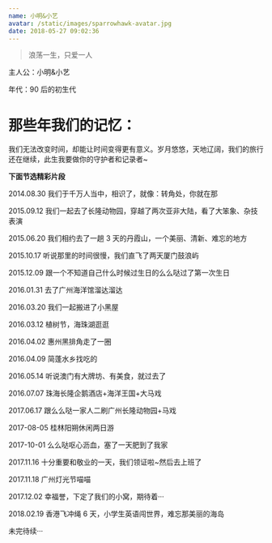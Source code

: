 ```yaml
---
name: 小明&小艺
avatar: /static/images/sparrowhawk-avatar.jpg
date: 2018-05-27 09:02:36
---
```


> 浪荡一生，只爱一人

主人公：小明&小艺

年代：90 后的初生代

# 那些年我们的记忆：

我们无法改变时间，却能让时间变得更有意义。岁月悠悠，天地辽阔，我们的旅行还在继续，此生我要做你的守护者和记录者~

**下面节选精彩片段**

2014.08.30 我们于千万人当中，相识了，就像：转角处，你就在那

2015.09.12 我们一起去了长隆动物园，穿越了两次亚非大陆，看了大笨象、杂技表演

2015.06.20 我们相约去了一趟 3 天的丹霞山，一个美丽、清新、难忘的地方

2015.10.17 听说那里的时间很慢，我们直飞了两天厦门鼓浪屿

2015.12.09 跟一个不知道自己什么时候过生日的么么哒过了第一次生日

2016.01.31 去了广州海洋馆溜达溜达

2016.03.20 我们一起搬进了小黑屋

2016.03.12 植树节，海珠湖逛逛

2016.04.02 惠州黑排角走了一圈

2016.04.09 简蓬水乡找吃的

2016.05.14 听说澳门有大牌坊、有美食，就过去了

2016.07.07 珠海长隆企鹅酒店+海洋王国+大马戏

2017.06.17 跟么么哒一家人二刷广州长隆动物园+马戏

2017-08-05 桂林阳朔休闲两日游

2017-10-01 么么哒呕心沥血，塞了一天肥到了我家

2017.11.16 十分重要和敬业的一天，我们领证啦~然后去上班了

2017.11.18 广州灯光节喵喵

2017.12.02 幸福誉，下定了我们的小窝，期待着···

2018.02.19 香港飞冲绳 6 天，小学生英语闯世界，难忘那美丽的海岛

未完待续···
